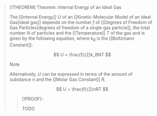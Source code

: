 >[!THEOREM] Theorem: Internal Energy of an Ideal Gas
>
>The [[Internal Energy]] $U$ of an [[Kinetic-Molecular Model of an Ideal Gas|ideal gas]] depends on the number $f$ of [[Degrees of Freedom of Gas Particles|degrees of freedom of a single gas particle]], the total number $N$ of particles and the [[Temperature]] $T$ of the gas and is given by the following equation, where $k_B$ is the [[Boltzmann Constant]]:
>
>$$
>U = \frac{f}{2}k_BNT
>$$
>
>>[!NOTE]
>>
>>Alternatively, $U$ can be expressed in terms of the amount of substance $n$ and the [[Molar Gas Constant]] $R$.
>>
>>$$
>>U = \frac{f}{2}nRT
>>$$
>>
>
>>[!PROOF]-
>>
>>TODO
>>
>